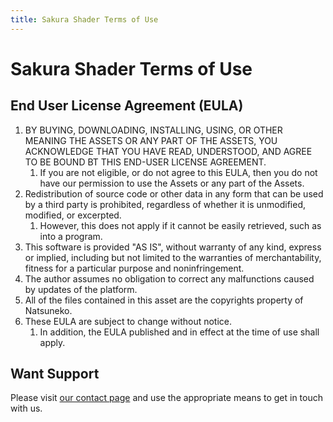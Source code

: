 ```yaml
---
title: Sakura Shader Terms of Use
---
```


# Sakura Shader Terms of Use

## End User License Agreement (EULA)

1. BY BUYING, DOWNLOADING, INSTALLING, USING, OR OTHER MEANING THE ASSETS OR ANY PART OF THE ASSETS, YOU ACKNOWLEDGE THAT YOU HAVE READ, UNDERSTOOD, AND AGREE TO BE BOUND BT THIS END-USER LICENSE AGREEMENT.
    1. If you are not eligible, or do not agree to this EULA, then you do not have our permission to use the Assets or any part of the Assets.
1. Redistribution of source code or other data in any form that can be used by a third party is prohibited, regardless of whether it is unmodified, modified, or excerpted.
    1. However, this does not apply if it cannot be easily retrieved, such as into a program.
1. This software is provided "AS IS", without warranty of any kind, express or implied, including but not limited to the warranties of merchantability, fitness for a particular purpose and noninfringement.
1. The author assumes no obligation to correct any malfunctions caused by updates of the platform.
1. All of the files contained in this asset are the copyrights property of Natsuneko.
1. These EULA are subject to change without notice.
    1. In addition, the EULA published and in effect at the time of use shall apply.

## Want Support

Please visit [our contact page](/en-us/contact) and use the appropriate means to get in touch with us.
